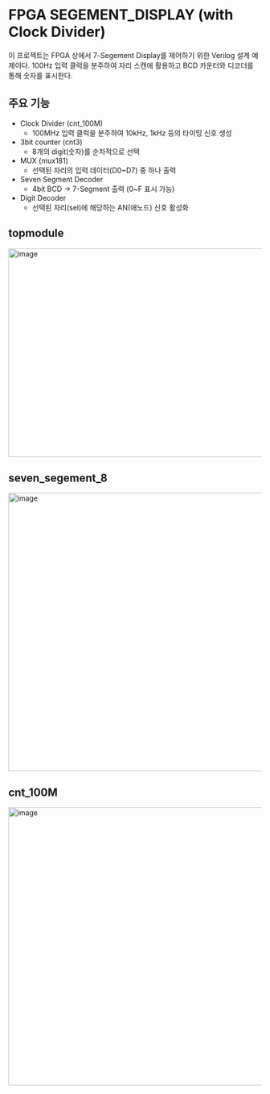 # FPGA SEGEMENT_DISPLAY (with Clock Divider)
이 프로젝트는 FPGA 상에서 7-Segement Display를 제어하기 위한 Verilog 설계 예제이다.
100Hz 입력 클럭을 분주하여 자리 스캔에 활용하고 BCD 카운터와 디코더를 통해 숫자를 표시한다.

## 주요 기능
- Clock Divider (cnt_100M)
  - 100MHz 입력 클럭을 분주하여 10kHz, 1kHz 등의 타이밍 신호 생성
- 3bit counter (cnt3)
  - 8개의 digit(숫자)를 순차적으로 선택
- MUX (mux181)
  - 선택된 자리의 입력 데이터(D0~D7) 중 하나 출력
- Seven Segment Decoder
  - 4bit BCD → 7-Segment 출력 (0~F 표시 가능)
- Digit Decoder
  - 선택된 자리(sel)에 해당하는 AN(애노드) 신호 활성화


## topmodule
<img width="737" height="414" alt="image" src="https://github.com/user-attachments/assets/49db89d8-8b16-4e50-a0c0-4a2f1c3fba3f" />

## seven_segement_8
<img width="892" height="552" alt="image" src="https://github.com/user-attachments/assets/bd3b5fdd-cfb0-48de-969f-a66b03f2287b" />

## cnt_100M
<img width="892" height="552" alt="image" src="https://github.com/user-attachments/assets/73eb52d7-7a66-4b47-b4f1-a350a9319cf3" />
